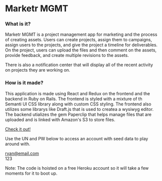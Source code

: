 # Marketr MGMT #

### What is it? ###

Marketr MGMT is a project management app for marketing and the process of creating assets. Users can create projects, assign them to campaigns, assign users to the projects, and give the project a timeline for deliverables. On the project, users can upload the files and then comment on the assets, provide feedback, and create multiple revisions to the assets. 

There is also a notification center that will display all of the recent activity on projects they are working on. 

### How is it made? ###

This application is made using React and Redux on the frontend and the backend in Ruby on Rails. The frontend is styled with a mixture of th Semanti UI CSS library along with custom CSS styling. The frontend also utilizes some librarys like Draft.js that is used to createa a wysiwyg editor. The backend utializes the gem Paperclip that helps manage files that are uploaded and is linked with Amazon's S3 to store files.

[Check it out!](https://marketr-mgmt-frontend.firebaseapp.com/)

Use the UN and PW below to access an account with seed data to play around with. <br />

ryan@email.com <br />
123

Note: The code is hoisted on a free Heroku account so it will take a few moments for it to boot up.
